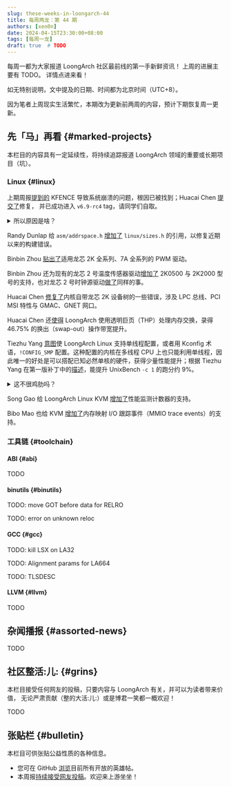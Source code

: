 ```yaml
---
slug: these-weeks-in-loongarch-44
title: 每周两龙：第 44 期
authors: [xen0n]
date: 2024-04-15T23:30:00+08:00
tags: [每周一龙]
draft: true  # TODO
---
```


每周一都为大家报道 LoongArch 社区最前线的第一手新鲜资讯！
上周的进展主要有 TODO。
详情点进来看！

<!-- truncate -->

如无特别说明，文中提及的日期、时间都为北京时间（UTC+8）。

因为笔者上周现实生活繁忙，本期改为更新前两周的内容，预计下期恢复周一更新。

## 先「马」再看 {#marked-projects}

本栏目的内容具有一定延续性，将持续追踪报道 LoongArch 领域的重要或长期项目（坑）。

### Linux {#linux}

上期周报[提到的](./2024-04-01-this-week-in-loongarch-43.md#linux) KFENCE
导致系统崩溃的问题，根因已被找到；Huacai Chen
[提交了](https://lore.kernel.org/loongarch/20240404133642.971583-1-chenhuacai@loongson.cn/)修复，
并已成功进入 `v6.9-rc4` tag，请同学们自取。

<details>
<summary>所以原因是啥？</summary>

KFENCE 能够跟踪内存块分配、使用、释放，并对错误使用予以告警。这要求相应的虚拟地址必须由页表管理、经由 TLB
翻译——这样 KFENCE 才能将其内存池中的某些页标记为「不存在」，进而在其他地方有问题的逻辑试图访问这些页时，
使其触发缺页异常（对应 LoongArch 手册中列举的三种「页无效例外」），从而由 KFENCE 取得「事故现场」的控制权。

但是，Linux 在 LoongArch 上所采用的内核态虚拟地址，并非全部经由 TLB 翻译。实际上，为了性能——「不与用户态争
TLB」，目前 LoongArch Linux 所用的虚拟地址都是落在几个 LoongArch 直接映射窗口（DMW）之一的 1:1 映射地址。
DMW 的大小涵盖了整个物理内存范围，这使得
KFENCE 内存池中的每个页都有两种合法的地址表示：DMW 地址和 TLB 映射地址。
可以想见，如果对同一页混用两种表示方式，大概会产生一些不好的后果；而这就是近几个月来所发生的。

在 Linux 的有些驱动框架中，由于业务上关心的内容主要与页的属性相关，因此对涉及到的页，这些框架的数据结构中会记录
`struct page` 的指针，而非页本身的虚拟地址：这样可以省得每次访问页属性之前，都要拿着页地址去查询
`struct page`。

Linux 块设备层的基本类型之一 `struct bio_vec`「块 I/O 向量」就是这样一种数据结构：名字看似唬人，实际就表示「一段连续的物理内存」。
在「块设备多队列调度器」blk-mq 的「请求」`struct request` 中存放了一个 `struct bio_vec`
的指针 `special_vec`；而「NVMe 核心」`nvme_core` 又有许多围绕 `struct request`
展开的逻辑，其中又恰好有一处用到了 `special_vec`——discard 操作。相信爱护 SSD 的朋友们对
discard，或者它的另一个名字 TRIM 并不陌生：它对 SSD 寿命至关重要。

以上这些因素合起来，便意味着：

1. `nvme_setup_discard` 只要能成功分配内存，便用分配到的页存放 discard 参数，并将此页的
   `struct page` 指针存入 `special_vec`，并设置请求标志 `RQF_SPECIAL_PAYLOAD`「特殊载荷」；
2. 在请求结束时，NVMe 中断处理函数 `nvme_irq` 辗转调用到 `nvme_complete_batch_req`，从而来到
   `nvme_cleanup_cmd`；
3. `nvme_cleanup_cmd` 看到请求带有标志 `RQF_SPECIAL_PAYLOAD` 且 `special_vec` 是动态分配的页，便会
   `kfree` 之；
4. `kfree` 需要虚拟地址而非 `struct page` 指针，因而只能用辅助函数 `bvec_virt` 做翻译；
5. `bvec_virt` 用内存管理子系统（`mm`）的辅助函数 `page_address` 计算结果；
6. 在引入 KFENCE 之前，LoongArch Linux 只使用 DMW 形式的内核虚拟地址。因此截至问题被修复之前，在
   LoongArch 上 `page_address` 计算结果都等于传入 `struct page` 对应的 DMW 地址；
7. `kfree` 收到的地址与当初 `kmalloc` 给出的地址不一致，各种问题随即出现。

本质上，该问题是三方面原因共同造成的：

* 首先，由于 LoongArch DMW 作用范围过于宽泛，导致总不能从理论上完全避免某个页具备多个合法虚拟地址；
* 其次，有些驱动代码未能保证传给 `kfree` 的指针一定与当初 `kmalloc` 的返回值相同；
* 最后，最初提交的 KFENCE 补丁未能考虑到有些页的「正规虚拟地址」会出现与其 DMW 地址相异的情况。

要解决问题，也应该至少从这三方面之一入手。

读到这里，可能读者会想：那么最佳做法当然是解决第一方面问题：在 KFENCE 初始化其内存池时，同步缩减
DMW 覆盖范围，或者在 DMW 中挖洞？这样一来，便能在被问到某个 `struct page` 的虚拟地址时，
精确得知此页是应该被按照 DMW 方式，还是 TLB 方式翻译了。

能做到就好了……问题是做不到。

字面上看，「直接映射窗口」既然是窗口，那么软件当然可以自由配置它的起始位置与长度；xen0n 当初阅读
LoongArch 手册不认真，始终以为是这样。然而不幸的是，此「窗口」其实只能将整个物理地址范围
1:1 映射到「高 4 位取某值」的虚拟地址范围——如在 48 位物理地址的硬件上，任一形如
`0xAAAA_AAAA_AAAA` 的物理地址，可被 1:1 映射到形如 `0xB000_AAAA_AAAA_AAAA` 的虚拟地址，仅此而已。

这跟 LoongArch 被发明、GS464V 摇身一变成为 LA464 之前，GS464V 所实现的*那个架构*比起来，是有进步——*那个架构*的
`SegCtl` 寄存器不能自定义上述虚拟地址 `B` 位置的内容——可惜进步没有大到解决我们当下问题的程度……

那么退而求其次，解决第二方面问题如何呢？只要想办法保证所有 `kfree` 的入参一定直接或间接来自未修改过的
`kmalloc` 返回值，也能系统性避免此类问题了。

当然，您可能也大概意识到了：这甚至不比「叫龙芯的人改硬件」简单。内核，作为一个注定要与许多硬件底层细节打交道的组件，
总有些「副作用」是难以在高级语言层面表达的。忽略副作用的后果，要么是「假阴性」：实际有问题的代码没有被检查到，于是问题仍然会出现；
要么是「假阳性」：实际没有问题的代码却被报错，使得程序员们抓狂并禁用检查，进而削弱了检查的实用性。
甚至，我们还没有考虑非技术层面：横跨整个内核所有驱动的修改，必然涉及大量分散的个人与团队，而这些维护者出于各自的立场，不见得认同此种改动。
而对于未接受重构的那些驱动，只要哪个倒霉用户在用相应的硬件，这用户的系统便仍然不稳定。

于是我们既不能缩小 DMW，也不能在 DMW 里打洞，更不能改驱动：只好老老实实给所有涉及
`struct page`、物理、虚拟地址转换的辅助函数都提供适配了。它们有：

* 虚拟地址 &rlarr; 物理地址：`virt_to_phys` & `phys_to_virt`
* 虚拟地址 &rlarr; `struct page`：`virt_to_page` & `page_to_virt`
* 虚拟地址 &rlarr; 页号：`virt_to_pfn` & `pfn_to_virt`
* 物理地址 &rlarr; 页号：`phys_to_pfn` & `pfn_to_phys`
* 虚拟地址是否合法：`__virt_addr_valid`

具体来说，对于「正规虚拟地址」不是 DMW 形式的那些页，需要有地方记录它们的「正规虚拟地址」，而
Linux 恰好提供了这么一种机制：如果在架构的 `include/asm/page.h`（或能被它引用到的其他位置）定义
`WANT_PAGE_VIRTUAL`，那么 `struct page` 将获得一个新字段 `void *virtual`。
此功能原先是为那些无法将所有物理内存都映射进地址空间的系统配置设计的，因此很少有地方在用：在开启了
KFENCE 的 LoongArch 加入这一行列之前，只有 ARC、M68k 和 SPARC64 启用了它。LoongArch
的情况当然与这些架构不同，但毕竟也没有更适合的地方存放此信息了。

因为系统的每个物理内存页面都会有一条 `struct page` 记录，所以一直以来 Linux 开发者们都在穷尽各种手段，
尽量避免增加 `struct page` 的大小：内核省出的每一部分内存，都是用户态程序可以利用的额外内存。
在一些超大型系统上，`struct page` 的内存占用十分可观：例如假设有一台 1TiB 内存的 x86
大型主机，由于 x86 要用 4KiB 的页，那么按照默认的内核配置，`sizeof(struct page)` 为
64，在此机器上仅仅 `struct page` 数组就将占用 16GiB 内存——安装内存量的 1.5625%。
随着 `struct page` 被增加了一个 8 字节的成员，`sizeof(struct page)` 从 64 增大到了 72，
页表所占的内存空间势必会随着增大 12.5%。LoongArch 的 `struct page` 在改动之前也是 64 字节大，如果启用
KFENCE 就要承受 12.5% 的页表体积膨胀，我们不见得能接受，毕竟 KFENCE 可以帮助在生产环境实际负载下发现内核 bug，关掉怪可惜的。

然而，x86 经验不见得总是适合平移到龙架构上：一方面，LoongArch 的默认页大小是 16KiB，因此在相同情况下，LoongArch
页表的大小会是 x86 的 1/4，仅占安装内存量的 3&permil; 左右了。另一方面，目前已知也不存在如此大内存的
LoongArch 单体系统，因此在所有现存的 LoongArch 系统上，页表大小的任何变化都可忽略了。

总之，在复杂的软硬件现状下，经过权衡，为 LoongArch 启用 `WANT_PAGE_VIRTUAL` 这一「隐藏机制」并精心维护各种映射关系，
便是当下最优的选择了。尽管这给 LoongArch 内存管理增添了相当复杂度，但比起开机 1 小时就崩溃，总归是进步了。

</details>

Randy Dunlap 给 `asm/addrspace.h` [增加了](https://lore.kernel.org/loongarch/20240404045701.27284-1-rdunlap@infradead.org/)
`linux/sizes.h` 的引用，以修复近期以来的构建错误。

Binbin Zhou [贴出了](https://lore.kernel.org/loongarch/cover.1712732719.git.zhoubinbin@loongson.cn/)适用龙芯 2K 全系列、7A 全系列的 PWM 驱动。

Binbin Zhou 还为现有的龙芯 2 号温度传感器驱动[增加了](https://lore.kernel.org/loongarch/cover.1713147645.git.zhoubinbin@loongson.cn/)
2K0500 与 2K2000 型号的支持，也对龙芯 2 号时钟源驱动[做了](https://lore.kernel.org/loongarch/cover.1712731524.git.zhoubinbin@loongson.cn/)同样的事。

Huacai Chen [修复了](https://lore.kernel.org/loongarch/20240410131804.2165848-1-chenhuacai@loongson.cn/)内核自带龙芯 2K
设备树的一些错误，涉及 LPC 总线、PCI MSI 特性与 GMAC、GNET 网口。

Huacai Chen 还[使得](https://lore.kernel.org/loongarch/20240410131256.2165746-1-chenhuacai@loongson.cn/)
LoongArch 使用透明巨页（THP）处理内存交换，录得 46.75% 的换出（swap-out）操作带宽提升。

Tiezhu Yang [意图](https://lore.kernel.org/loongarch/20240411010510.22135-1-yangtiezhu@loongson.cn/)使
LoongArch Linux 支持单线程配置，或者用 Kconfig 术语，`!CONFIG_SMP` 配置。这种配置的内核在多线程
CPU 上也只能利用单线程，因此唯一的好处是可以搭配已知必然单核的硬件，获得少量性能提升；根据
Tiezhu Yang 在第一版补丁中的[描述](https://lore.kernel.org/loongarch/20240326062101.9822-1-yangtiezhu@loongson.cn/)，能提升
UnixBench `-c 1` 的跑分约 9%。

<details>
<summary>这不很鸡肋吗？</summary>

对于一定的内核配置，允许的排列组合越多，得不到充分测试的组合就越多，这种配置在用户手上坏掉的可能性就更大。LoongArch
的用户、开发者本就没有其他流行架构多，但三年发展下来，软硬件组合一点不少，因此质量保障的压力只会更大：这意味着我们在维护
LoongArch 相关的软件时，都必须更加关注维护成本问题。

`CONFIG_SMP` 恰好是比较麻烦的配置选项之一：它的打开与否会影响内核的许多根本特性（例如在 `!CONFIG_SMP`
情况下，只要关中断便可保证所有原子操作的原子性了），所以支持开关 `CONFIG_SMP` 就意味着不小的维护成本。
并且，借助 alternatives 机制，SMP 内核也能在检测到单线程硬件后动态修改自身代码，
以去除现已不必要的原子操作（例如在 x86 上，这就是打补丁干掉 `lock` 前缀，显然有助于提升性能），因此明确支持
`!CONFIG_SMP` 的必要性更低了。

然而，上游维护者 Arnd Bergmann [介绍了](https://lore.kernel.org/loongarch/b752273b-0e94-4325-9cf8-6f16a204818b@app.fastmail.com/)最新情况，提到 LoongArch 作为 RISC 架构，大概应该与 ARM 或 RISC-V 处于相同境地：
ARM64 Linux 从未支持过非 SMP 内核配置，但有许多流行的 system-in-package 产品在从 32 位转向 64 位，
而它们只有单核与不到 128MiB 的内存；如果能构建 64 位的单处理器内核，那么就能省下好几 MiB，因此未来是有可能给
ARM64 Linux 增加 `!CONFIG_SMP` 支持的。而 RISC-V 目前已经支持 `!CONFIG_SMP` 配置了。
那么，从现在开始统一对待这三个架构，让它们都支持 `!CONFIG_SMP`，就说得过去了。

尽管如此，Arnd 仍然觉得去除 SMP 支持之后，得到的性能提升不应该这么高：这意味着 SMP 内核在单核硬件上对自身的优化低于预期。
如果有条件的话，仍应深入研究、优化 SMP 内核在单核硬件上的表现：这样 SMP 内核便可适用更多的资源受限场景，从而免得下游用户费心在
SMP 与否这个点上抉择，也减轻内核开发者们的维护负担。

</details>

Song Gao 给 LoongArch Linux KVM [增加了](https://lore.kernel.org/loongarch/20240410095812.2943706-1-gaosong@loongson.cn/)性能监测计数器的支持。

Bibo Mao 也给 KVM [增加了](https://lore.kernel.org/loongarch/20240409094900.1118699-1-maobibo@loongson.cn/)内存映射 I/O 跟踪事件（MMIO trace events）的支持。

### 工具链 {#toolchain}

#### ABI {#abi}

TODO

#### binutils {#binutils}

TODO: move GOT before data for RELRO

TODO: error on unknown reloc

#### GCC {#gcc}

TODO: kill LSX on LA32

TODO: Alignment params for LA664

TODO: TLSDESC

#### LLVM {#llvm}

TODO

## 杂闻播报 {#assorted-news}

TODO

## 社区整活:儿: {#grins}

本栏目接受任何网友的投稿，只要内容与 LoongArch 有关，并可以为读者带来价值，
无论严肃贡献（整的大活:儿:）或是博君一笑都一概欢迎！

TODO

## 张贴栏 {#bulletin}

本栏目可供张贴公益性质的各种信息。

* 您可在 GitHub [浏览](https://github.com/loongson-community/discussions/labels/%E8%8B%B1%E9%9B%84%E5%B8%96)目前所有开放的英雄帖。
* 本周报[持续接受网友投稿][call-for-submissions]。欢迎来上游坐坐！

[call-for-submissions]: https://github.com/loongson-community/areweloongyet/issues/16
